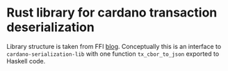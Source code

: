 # Rust library for cardano transaction deserialization

Library structure is taken from FFI [blog](https://blog.mgattozzi.dev/haskell-rust/).
Conceptually this is an interface to `cardano-serialization-lib` with one function `tx_cbor_to_json` exported to Haskell code.
